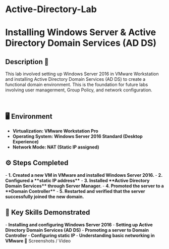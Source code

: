 # Active-Directory-Lab
<h1>Installing Windows Server & Active Directory Domain Services (AD DS) </h1>

<h2>Description 🧠 </h2>
<p>This lab involved setting up Windows Server 2016 in VMware Workstation and installing Active Directory Domain Services (AD DS) to create a functional domain environment. This is the foundation for future labs involving user managerment, Group Policy, and network configuration.  </p>
<br />

<h2>🖥️ Environment</h2>

- <b>**Virtualization:** VMware Workstation Pro</b> 
- <b> **Operating System:** Windows Server 2016 Standard (Desktop Experience)</b>
- <b>**Network Mode:** NAT (Static IP assigned)</b>

<h2>⚙️ Steps Completed </h2>
-<b> 1. Created a new VM in VMware and installed Windows Server 2016.  </b>
-<b> 2. Configured a **static IP address**</b>
-<b> 3. Installed **Active Directory Domain Services** through Server Manager. </b>
-<b> 4. Promoted the server to a **Domain Controller**</b>
-<b> 5. Restarted and verified that the server successfully joined the new domain. </b>

<h2>🧩 Key Skills Demonstrated </h2>
-<b> Installing and configuring Windows Server 2016 </b>
-<b> Setting up Active Directory Domain Services (AD DS) </b>
-<b> Promoting a server to Domain Controller   </b>
-<b> Configuring static IP </b>
-<b> Understanding basic networking in VMware </b>
 📸 Screenshots / Video

